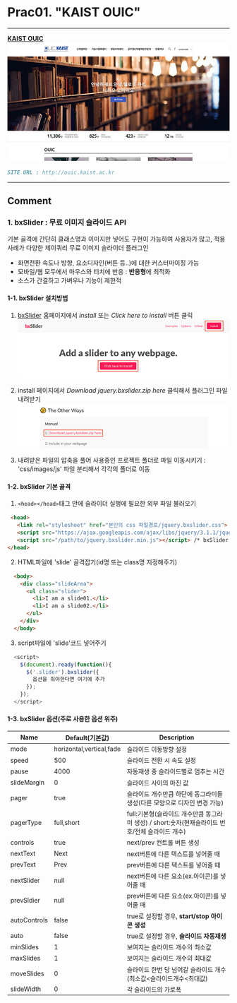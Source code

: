 # Prac01. "KAIST OUIC"

---

**[KAIST OUIC](/ouic/ouic.html)**
![KAIST OUIC](/mainVisual/prac01_img.jpg)
```markdown
SITE URL : http://ouic.kaist.ac.kr
```

---

## Comment

### 1. bxSlider : 무료 이미지 슬라이드 API
기본 골격에 간단히 클래스명과 이미지만 넣어도 구현이 가능하여 사용자가 많고, 적용사례가 다양한 제이쿼리 무료 이미지 슬라이더 플러그인
* 화면전환 속도나 방향, 요소디자인(버튼 등..)에  대한 커스터마이징 가능
* 모바일/웹 모두에서 마우스와 터치에 반응 : **반응형**에 최적화 
* 소스가 간결하고 가벼우나 기능이 제한적

#### 1-1. bxSlider 설치방법
1. [bxSlider](http://bxslider.com/) 홈페이지에서 *install* 또는 *Click here to install* 버튼 클릭  
![bxSlider_click](/comment/prac01/comment01.jpg)

2. install 페이지에서 *Download jquery.bxslider.zip here* 클릭해서 플러그인 파일 내려받기  
![bxSlider_download](/comment/prac01/comment02.jpg)

3. 내려받은 파일의 압축을 풀어 사용중인 프로젝트 폴더로 파일 이동시키기 : 'css/images/js' 파일 분리해서 각각의 폴더로 이동  

#### 1-2. bxSlider 기본 골격
1. `<head></head>`태그 안에 슬라이더 실행에 필요한 외부 파일 불러오기  
```html
 <head>
   <link rel="stylesheet" href="본인의 css 파일경로/jquery.bxslider.css"> /* 슬라이더 스타일시트 */
   <script src="https://ajax.googleapis.com/ajax/libs/jquery/3.1.1/jquery.min.js"></script> /* 최신버전 확인하기 */
   <script src="/path/to/jquery.bxslider.min.js"></script> /* bxSlider 본체 */
</head>
```

2. HTML파일에 'slide' 골격잡기(id명 또는 class명 지정해주기)  
```html
  <body>
    <div class="slideArea">
      <ul class="slider">
        <li>I am a slide01.</li>
        <li>I am a slide02.</li>
      </ul>
    </div>
  </body>
```

3. script파일에 'slide'코드 넣어주기  
```javascript
  <script>
    $(document).ready(function(){
      $('.slider').bxslider({
        옵션을 줘야한다면 여기에 추가
      });
    });
  </script>
```

#### 1-3. bxSlider 옵션(주로 사용한 옵션 위주)
Name | Default(기본값) | Description  
-----|---------|------------  
mode | horizontal,vertical,fade | 슬라이드 이동방향 설정  
speed | 500 | 슬라이드 전환 시 속도 설정  
pause | 4000 | 자동재생 중 슬라이드별로 멈추는 시간  
slideMargin | 0 | 슬라이드 사이의 마진 값  
pager | true | 슬라이드 개수만큼 하단에 동그라미들 생성(다른 모양으로 디자인 변경 가능)  
pagerType | full,short | full:기본형(슬라이드 개수만큼 동그라미 생성) / short:숫자(현재슬라이드 번호/전체 슬라이드 개수)  
controls | true | next/prev 컨트롤 버튼 생성  
nextText | Next | next버튼에 다른 텍스트를 넣어줄 때  
prevText | Prev | prev버튼에 다른 텍스트를 넣어줄 때  
nextSlider | null | next버튼에 다른 요소(ex.아이콘)를 넣어줄 때  
prevSldier | null | prev버튼에 다른 요소(ex.아이콘)를 넣어줄 때  
autoControls | false | true로 설정할 경우, **start/stop 아이콘 생성**  
auto | false | true로 설정할 경우, **슬라이드 자동재생**  
minSlides | 1 | 보여지는 슬라이드 개수의 최소값  
maxSlides | 1 | 보여지는 슬라이드 개수의 최대값  
moveSlides | 0 | 슬라이드 한번 당 넘어갈 슬라이드 개수(최소값<슬라이드개수<최대값)  
slideWidth | 0 | 각 슬라이드의 가로폭  